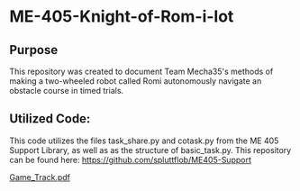 # ME-405-Knight-of-Rom-i-lot
## Purpose
This repository was created to document Team Mecha35's methods of making a two-wheeled robot called Romi autonomously navigate an obstacle course in timed trials.

## Utilized Code:
This code utilizes the files task_share.py and cotask.py from the ME 405 Support Library, as well as as the structure of basic_task.py. This repository can be found here: https://github.com/spluttflob/ME405-Support

[Game_Track.pdf](https://github.com/user-attachments/files/19274771/Game_Track.pdf)

